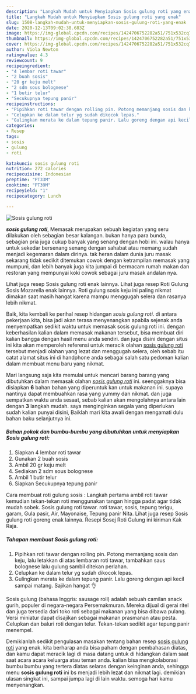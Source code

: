 ```yaml
---
description: "Langkah Mudah untuk Menyiapkan Sosis gulung roti yang enak"
title: "Langkah Mudah untuk Menyiapkan Sosis gulung roti yang enak"
slug: 1508-langkah-mudah-untuk-menyiapkan-sosis-gulung-roti-yang-enak
date: 2020-12-13T09:02:38.683Z
image: https://img-global.cpcdn.com/recipes/1424706752282a51/751x532cq70/sosis-gulung-roti-foto-resep-utama.jpg
thumbnail: https://img-global.cpcdn.com/recipes/1424706752282a51/751x532cq70/sosis-gulung-roti-foto-resep-utama.jpg
cover: https://img-global.cpcdn.com/recipes/1424706752282a51/751x532cq70/sosis-gulung-roti-foto-resep-utama.jpg
author: Viola Newton
ratingvalue: 4.3
reviewcount: 9
recipeingredient:
- "4 lembar roti tawar"
- "2 buah sosis"
- "20 gr keju melt"
- "2 sdm sous bolognese"
- "1 butir telur"
- "Secukupnya tepung panir"
recipeinstructions:
- "Pipihkan roti tawar dengan rolling pin. Potong memanjang sosis dan keju, lalu letakkan di atas lembaran roti tawar, tambahkan saus bolognese lalu gulung sambil ditekan perlahan."
- "Celupkan ke dalam telur yg sudah dikocok lepas."
- "Gulingkan merata ke dalam tepung panir. Lalu goreng dengan api kecil sampai matang. Sajikan hangat 👌"
categories:
- Resep
tags:
- sosis
- gulung
- roti

katakunci: sosis gulung roti 
nutrition: 272 calories
recipecuisine: Indonesian
preptime: "PT33M"
cooktime: "PT39M"
recipeyield: "1"
recipecategory: Lunch

---
```



![Sosis gulung roti](https://img-global.cpcdn.com/recipes/1424706752282a51/751x532cq70/sosis-gulung-roti-foto-resep-utama.jpg)

<b><i>sosis gulung roti</i></b>, Memasak merupakan sebuah kegiatan yang seru dilakukan oleh sebagian besar kalangan. bukan hanya para bunda, sebagian pria juga cukup banyak yang senang dengan hobi ini. walau hanya untuk sekedar bersenang senang dengan sahabat atau memang sudah menjadi kegemaran dalam dirinya. tak heran dalam dunia juru masak sekarang tidak sedikit ditemukan cowok dengan ketrampilan memasak yang mumpuni, dan lebih banyak juga kita jumpai di bermacam rumah makan dan restoran yang mempunyai koki cowok sebagai juru masak andalan nya.

Lihat juga resep Sosis gulung roti enak lainnya. Lihat juga resep Roti Gulung Sosis Mozarella enak lainnya. Roti gulung sosis keju ini paling nikmat dimakan saat masih hangat karena mampu menggugah selera dan rasanya lebih nikmat.

Baik, kita kembali ke perihal resep hidangan <i>sosis gulung roti</i>. di antara pekerjaan kita, bisa jadi akan terasa menyenangkan apabila sejenak anda menyempatkan sedikit waktu untuk memasak sosis gulung roti ini. dengan keberhasilan kalian dalam memasak makanan tersebut, bisa membuat diri kalian bangga dengan hasil menu anda sendiri. dan juga disini dengan situs ini kita akan memperoleh referensi untuk meracik olahan <u>sosis gulung roti</u> tersebut menjadi olahan yang lezat dan menggugah selera, oleh sebab itu catat alamat situs ini di handphone anda sebagai salah satu pedoman kalian dalam membuat menu baru yang nikmat.


Mari langsung saja kita memulai untuk mencari barang barang yang dibutuhkan dalam memasak olahan <u><i>sosis gulung roti</i></u> ini. seenggaknya bisa disiapkan <b>6</b> bahan bahan yang diperuntuk kan untuk makanan ini. supaya nantinya dapat membuahkan rasa yang yummy dan nikmat. dan juga sempatkan waktu anda sesaat, sebab kalian akan mengolahnya antara lain dengan <b>3</b> langkah mudah. saya menginginkan segala yang diperlukan sudah kalian punyai disini, Baiklah mari kita awali dengan mengamati dulu bahan baku selanjutnya ini.

<!--inarticleads1-->

##### Bahan pokok dan bumbu-bumbu yang dibutuhkan untuk menyiapkan Sosis gulung roti:

1. Siapkan 4 lembar roti tawar
1. Gunakan 2 buah sosis
1. Ambil 20 gr keju melt
1. Sediakan 2 sdm sous bolognese
1. Ambil 1 butir telur
1. Siapkan Secukupnya tepung panir


Cara membuat roti gulung sosis : Langkah pertama ambil roti tawar kemudian tekan-tekan roti menggunakan tangan hingga padat agar tidak mudah sobek. Sosis gulung roti tawar. roti tawar, sosis, tepung terigu, garam, Gula pasir, Air, Mayonaise, Tepung panir Nita. Lihat juga resep Sosis gulung roti goreng enak lainnya. Resepi Sosej Roti Gulung ini kiriman Kak Raja. 

<!--inarticleads2-->

##### Tahapan membuat Sosis gulung roti:

1. Pipihkan roti tawar dengan rolling pin. Potong memanjang sosis dan keju, lalu letakkan di atas lembaran roti tawar, tambahkan saus bolognese lalu gulung sambil ditekan perlahan.
1. Celupkan ke dalam telur yg sudah dikocok lepas.
1. Gulingkan merata ke dalam tepung panir. Lalu goreng dengan api kecil sampai matang. Sajikan hangat 👌


Sosis gulung (bahasa Inggris: sausage roll) adalah sebuah camilan snack gurih, populer di negara-negara Persemakmuran. Mereka dijual di gerai ritel dan juga tersedia dari toko roti sebagai makanan yang bisa dibawa pulang. Versi miniatur dapat disajikan sebagai makanan prasmanan atau pesta. Celupkan dan baluri roti dengan telur. Tekan-tekan sedikit agar tepung panir menempel. 

Demikianlah sedikit pengulasan masakan tentang bahan resep <u>sosis gulung roti</u> yang enak. kita berharap anda bisa paham dengan pembahasan diatas, dan kamu dapat meracik lagi di masa datang untuk di hidangkan dalam saat saat acara acara keluarga atau teman anda. kalian bisa mengkolaborasi bumbu bumbu yang tertera diatas selaras dengan keinginan anda, sehingga menu <b>sosis gulung roti</b> ini bs menjadi lebih lezat dan nikmat lagi. demikian ulasan singkat ini, sampai jumpa lagi di lain waktu. semoga hari kamu menyenangkan.
